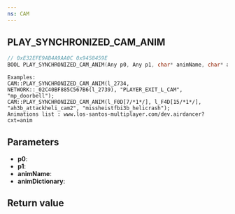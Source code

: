 ```yaml
---
ns: CAM
---
```

## PLAY_SYNCHRONIZED_CAM_ANIM

```c
// 0xE32EFE9AB4A9AA0C 0x9458459E
BOOL PLAY_SYNCHRONIZED_CAM_ANIM(Any p0, Any p1, char* animName, char* animDictionary);
```

```
Examples:  
CAM::PLAY_SYNCHRONIZED_CAM_ANIM(l_2734, NETWORK::_02C40BF885C567B6(l_2739), "PLAYER_EXIT_L_CAM", "mp_doorbell");  
CAM::PLAY_SYNCHRONIZED_CAM_ANIM(l_F0D[7/*1*/], l_F4D[15/*1*/], "ah3b_attackheli_cam2", "missheistfbi3b_helicrash");  
Animations list : www.los-santos-multiplayer.com/dev.airdancer?cxt=anim  
```

## Parameters
* **p0**: 
* **p1**: 
* **animName**: 
* **animDictionary**: 

## Return value
